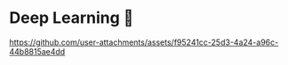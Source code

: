 # Deep Learning 🧠



https://github.com/user-attachments/assets/f95241cc-25d3-4a24-a96c-44b8815ae4dd

